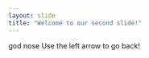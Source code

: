 ```yaml
---
layout: slide
title: "Welcome to our second slide!"
---
```

god nose 
Use the left arrow to go back!
